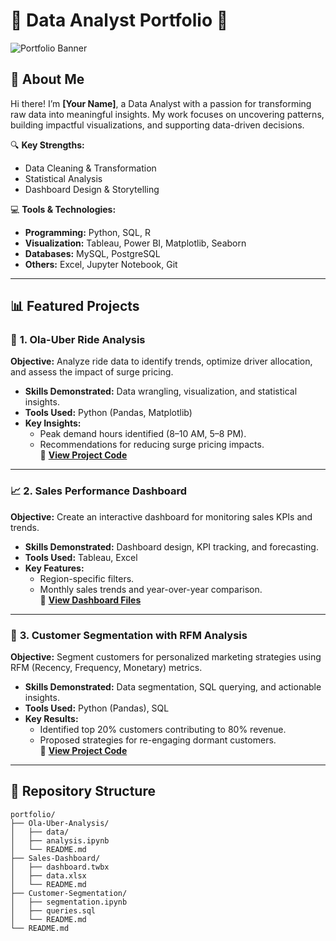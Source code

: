 # 🌟 **Data Analyst Portfolio** 🌟  

![Portfolio Banner](https://www.canva.com/design/DAGWy2tL8B8/91Ux_g7Tqt2d1U7iINZJCA/edit?utm_content=DAGWy2tL8B8&utm_campaign=designshare&utm_medium=link2&utm_source=sharebutton)  
 

## **📌 About Me**  

Hi there! I’m **[Your Name]**, a Data Analyst with a passion for transforming raw data into meaningful insights. My work focuses on uncovering patterns, building impactful visualizations, and supporting data-driven decisions.  

🔍 **Key Strengths:**  
- Data Cleaning & Transformation  
- Statistical Analysis  
- Dashboard Design & Storytelling  

💻 **Tools & Technologies:**  
- **Programming:** Python, SQL, R  
- **Visualization:** Tableau, Power BI, Matplotlib, Seaborn  
- **Databases:** MySQL, PostgreSQL  
- **Others:** Excel, Jupyter Notebook, Git  

---

## **📊 Featured Projects**  

### 🚖 **1. Ola-Uber Ride Analysis**  
**Objective:** Analyze ride data to identify trends, optimize driver allocation, and assess the impact of surge pricing.  
- **Skills Demonstrated:** Data wrangling, visualization, and statistical insights.  
- **Tools Used:** Python (Pandas, Matplotlib)  
- **Key Insights:**  
  - Peak demand hours identified (8–10 AM, 5–8 PM).  
  - Recommendations for reducing surge pricing impacts.  
📁 **[View Project Code](https://github.com/yourusername/portfolio/tree/main/Ola-Uber-Analysis)**  

---

### 📈 **2. Sales Performance Dashboard**  
**Objective:** Create an interactive dashboard for monitoring sales KPIs and trends.  
- **Skills Demonstrated:** Dashboard design, KPI tracking, and forecasting.  
- **Tools Used:** Tableau, Excel  
- **Key Features:**  
  - Region-specific filters.  
  - Monthly sales trends and year-over-year comparison.  
📁 **[View Dashboard Files](https://github.com/yourusername/portfolio/tree/main/Sales-Dashboard)**  

---

### 🧮 **3. Customer Segmentation with RFM Analysis**  
**Objective:** Segment customers for personalized marketing strategies using RFM (Recency, Frequency, Monetary) metrics.  
- **Skills Demonstrated:** Data segmentation, SQL querying, and actionable insights.  
- **Tools Used:** Python (Pandas), SQL  
- **Key Results:**  
  - Identified top 20% customers contributing to 80% revenue.  
  - Proposed strategies for re-engaging dormant customers.  
📁 **[View Project Code](https://github.com/yourusername/portfolio/tree/main/Customer-Segmentation)**  

---

## **📂 Repository Structure**  

```plaintext
portfolio/
├── Ola-Uber-Analysis/
│   ├── data/
│   ├── analysis.ipynb
│   └── README.md
├── Sales-Dashboard/
│   ├── dashboard.twbx
│   ├── data.xlsx
│   └── README.md
├── Customer-Segmentation/
│   ├── segmentation.ipynb
│   ├── queries.sql
│   └── README.md
└── README.md


